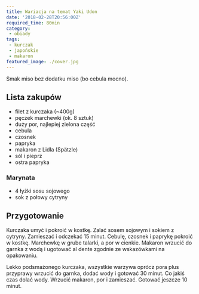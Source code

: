 ```yaml
---
title: Wariacja na temat Yaki Udon 
date: '2018-02-28T20:56:00Z'
required_time: 80min
category: 
 - obiady
tags:
 - kurczak
 - japońskie
 - makaron
featured_image: ./cover.jpg
---
```


Smak miso bez dodatku miso (bo cebula mocno).

<!---- splitter ---->

## Lista zakupów

 - filet z kurczaka (~400g)
 - pęczek marchewki (ok. 8 sztuk)
 - duży por, najlepiej zielona część
 - cebula
 - czosnek
 - papryka
 - makaron z Lidla (Spätzle)
 - sól i pieprz
 - ostra papryka
 
### Marynata
 - 4 łyżki sosu sojowego
 - sok z połowy cytryny

<!---- splitter ---->

## Przygotowanie

Kurczaka umyć i pokroić w kostkę. Zalać sosem sojowym i sokiem z cytryny. Zamieszać i odczekać 15 minut.
Cebulę, czosnek i paprykę pokroić w kostkę. Marchewkę w grube talarki, a por w cienkie. 
Makaron wrzucić do garnka z wodą i ugotować al dente zgodnie ze wskazówkami na opakowaniu.

Lekko podsmażonego kurczaka, wszystkie warzywa oprócz pora plus przyprawy wrzucić do garnka, dodać wody i gotować 30 minut.
Co jakiś czas dolać wody.
Wrzucić makaron, por i zamieszać. Gotować jeszcze 10 minut.
